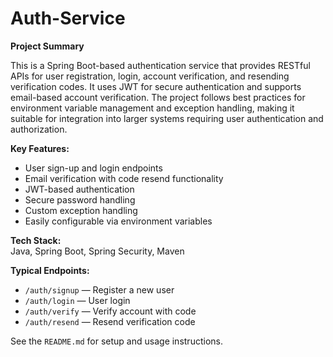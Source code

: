 # Auth-Service
**Project Summary**

This is a Spring Boot-based authentication service that provides RESTful APIs for user registration, login, account verification, and resending verification codes. It uses JWT for secure authentication and supports email-based account verification. The project follows best practices for environment variable management and exception handling, making it suitable for integration into larger systems requiring user authentication and authorization.

**Key Features:**
- User sign-up and login endpoints
- Email verification with code resend functionality
- JWT-based authentication
- Secure password handling
- Custom exception handling
- Easily configurable via environment variables

**Tech Stack:**  
Java, Spring Boot, Spring Security, Maven

**Typical Endpoints:**
- `/auth/signup` — Register a new user
- `/auth/login` — User login
- `/auth/verify` — Verify account with code
- `/auth/resend` — Resend verification code

See the `README.md` for setup and usage instructions.